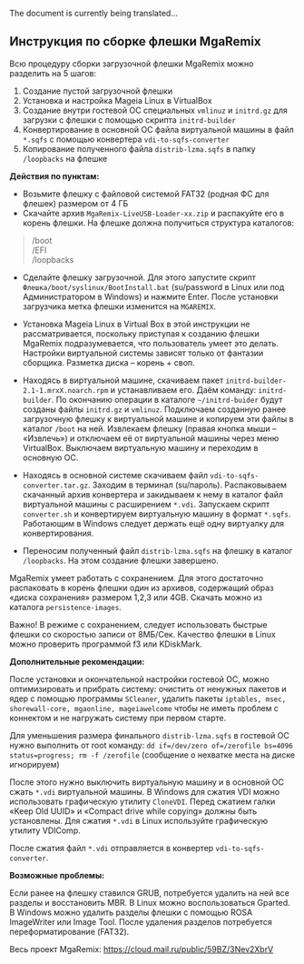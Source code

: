 The document is currently being translated...


Инструкция по cборке флешки MgaRemix
---

Всю процедуру сборки загрузочной флешки MgaRemix можно разделить на 5 шагов:

1. Создание пустой загрузочной флешки
2. Установка и настройка Mageia Linux в VirtualBox
3. Создание внутри гостевой ОС специальных `vmlinuz` и `initrd.gz` для загрузки с флешки с помощью скрипта `initrd-builder`
4. Конвертирование в основной ОС файла виртуальной машины в файл `*.sqfs` с помощью конвертера `vdi-to-sqfs-converter`
5. Копирование полученного файла `distrib-lzma.sqfs` в папку `/loopbacks` на флешке

**Действия по пунктам:**

- Возьмите флешку с файловой системой FAT32 (родная ФС для флешек) размером от 4 ГБ
- Скачайте архив `MgaRemix-LiveUSB-Loader-xx.zip` и распакуйте его в корень флешки. На флешке должна получиться структура каталогов:

>/boot  
>/EFI  
>/loopbacks

- Сделайте флешку загрузочной. Для этого запустите скрипт `Флешка/boot/syslinux/BootInstall.bat` (su/password в Linux или под Администратором в Windows) и нажмите Enter. После установки загрузчика метка флешки изменится на `MGAREMIX`.
- Установка Mageia Linux в Virtual Box в этой инструкции не рассматривается, поскольку приступая к созданию флешки MgaRemix подразумевается, что пользователь умеет это делать. Настройки виртуальной системы зависят только от фантазии сборщика. Разметка диска – корень + своп.
- Находясь в виртуальной машине, скачиваем пакет `initrd-builder-2.1-1.mrxX.noarch.rpm` и устанавливаем его. Даём команду: `initrd-builder`. По окончанию операции в каталоге `~/initrd-buider` будут созданы файлы `initrd.gz` и `vmlinuz`. Подключаем созданную ранее загрузочную флешку к виртуальной машине и копируем эти файлы в каталог `/boot` на ней. Извлекаем флешку (правая кнопка мыши – «Извлечь») и отключаем её от виртуальной машины через меню VirtualBox. Выключаем виртуальную машину и переходим в основную ОС.
- Находясь в основной системе скачиваем файл `vdi-to-sqfs-converter.tar.gz`. Заходим в терминал (su/пароль). Распаковываем скачанный архив конвертера и закидываем к нему в каталог файл виртуальной машины с расширением `*.vdi`. Запускаем скрипт `converter.sh` и конвертируем виртуальную машину в формат `*.sqfs`. Работающим в Windows следует держать ещё одну виртуалку для конвертирования.

- Переносим полученный файл `distrib-lzma.sqfs` на флешку в каталог `/loopbacks`. На этом создание флешки завершено.

МgaRemix умеет работать с сохранением. Для этого достаточно распаковать в корень флешки один из архивов, содержащий образ «диска сохранения» размером 1,2,3 или 4GB. Скачать можно из каталога `persistence-images`. 

Важно! В режиме с сохранением, следует использовать быстрые флешки со скоростью записи от 8МБ/Сек.  Качество флешки в Linux можно проверить программой f3 или KDiskMark.

**Дополнительные рекомендации:**

После установки и окончательной настройки гостевой ОС, можно оптимизировать и прибрать систему: очистить от ненужных пакетов и ядер с помощью программы `SCleaner`, удалить пакеты `iptables, msec, shorewall-core, mgaonline, mageiawelcome` чтобы не иметь проблем с коннектом и не нагружать систему при первом старте.

Для уменьшения размера финального `distrib-lzma.sqfs`  в гостевой ОС нужно выполнить от root команду:
`dd if=/dev/zero of=/zerofile bs=4096 status=progress; rm -f /zerofile`
(сообщение о нехватке места на диске игнорируем)

После этого нужно выключить виртуальную машину и в основной ОС сжать `*.vdi` виртуальной машины. В Windows для сжатия VDI можно использовать графическую утилиту `CloneVDI`. Перед сжатием галки «Keep Old UUID» и «Compact drive while copying» должны быть установлены. Для сжатия `*.vdi` в Linux используйте графическую утилиту VDIComp.

После сжатия файл `*.vdi` отправляется в конвертер `vdi-to-sqfs-converter`.

**Возможные проблемы:**

Если ранее на флешку ставился GRUB, потребуется удалить на ней все разделы и восстановить MBR. В Linux можно воспользоваться Gparted. В Windows можно удалить разделы флешки с помощью ROSA ImageWriter или Image Tool. После удаления разделов потребуется переформатирование (FAT32).

Весь проект MgaRemix: https://cloud.mail.ru/public/59BZ/3Nev2XbrV

